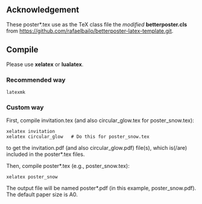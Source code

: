 ## Acknowledgement
These poster*.tex use as the TeX class file the *modified* **betterposter.cls** from https://github.com/rafaelbailo/betterposter-latex-template.git.

## Compile
Please use **xelatex** or **lualatex**.

### Recommended way

    latexmk

### Custom way
First, compile invitation.tex (and also circular_glow.tex for poster_snow.tex):

    xelatex invitation
    xelatex circular_glow	# Do this for poster_snow.tex
to get the invitation.pdf (and also circular_glow.pdf) file(s), which is(/are) included in the poster*.tex files.

Then, compile poster*.tex (e.g., poster_snow.tex):

    xelatex poster_snow

The output file will be named poster*.pdf (in this example, poster_snow.pdf). The default paper size is A0.
